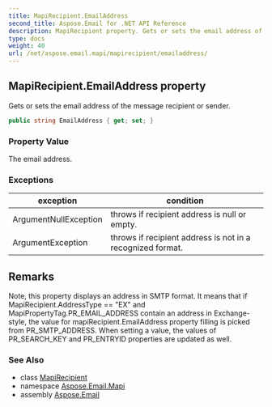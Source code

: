 ```yaml
---
title: MapiRecipient.EmailAddress
second_title: Aspose.Email for .NET API Reference
description: MapiRecipient property. Gets or sets the email address of the message recipient or sender
type: docs
weight: 40
url: /net/aspose.email.mapi/mapirecipient/emailaddress/
---
```

## MapiRecipient.EmailAddress property

Gets or sets the email address of the message recipient or sender.

```csharp
public string EmailAddress { get; set; }
```

### Property Value

The email address.

### Exceptions

| exception | condition |
| --- | --- |
| ArgumentNullException | throws if recipient address is null or empty. |
| ArgumentException | throws if recipient address is not in a recognized format. |

## Remarks

Note, this property displays an address in SMTP format. It means that if MapiRecipient.AddressType == "EX" and MapiPropertyTag.PR_EMAIL_ADDRESS contain an address in Exchange-style, the value for mapiRecipient.EmailAddress property filling is picked from PR_SMTP_ADDRESS. When setting a value, the values of PR_SEARCH_KEY and PR_ENTRYID properties are updated as well.

### See Also

* class [MapiRecipient](../)
* namespace [Aspose.Email.Mapi](../../mapirecipient/)
* assembly [Aspose.Email](../../../)


